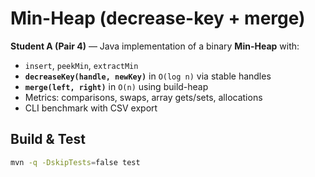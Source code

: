 # Min-Heap (decrease-key + merge)


**Student A (Pair 4)** — Java implementation of a binary **Min-Heap** with:
- `insert`, `peekMin`, `extractMin`
- **`decreaseKey(handle, newKey)`** in `O(log n)` via stable handles
- **`merge(left, right)`** in `O(n)` using build-heap
- Metrics: comparisons, swaps, array gets/sets, allocations
- CLI benchmark with CSV export


## Build & Test
```bash
mvn -q -DskipTests=false test
